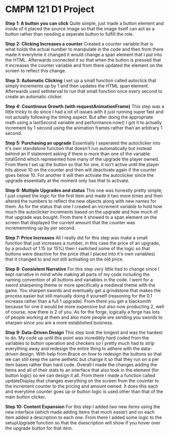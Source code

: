 # CMPM 121 D1 Project

**Step 1: A button you can click**
Quite simple, just made a button element and inside of it placed the source image so that the image itself can act as a button rather than needing a seperate button to fulfill the role.

**Step 2: Clicking Increases a counter**
Created a counter variable that is what holds the actual number to manipulate in the code and then from there made it everytime it changed it would change a span element that I put into the HTML. Afterwards connected it so that when the button is pressed that it increases the counter variable and from there updated the element on the screen to reflect this change.

**Step 3: Automatic Clicking**
I set up a small function called autoclick that simply increments up by 1 and then updates the HTML span element. Afterwards used setInterval to run that small function once every second to create an automatic clicker.

**Step 4: Countinous Growth (with requestAnimationFrame)**
This step was a little tricky to do since I had a lot of issues with it just running super fast and not actually following the timing aspect. But after doing the appropriate math using a lastSecond variable and performance.now() I got it to actually increment by 1 second using the animation frames rather than an arbitrary 1 second.

**Step 5: Purchasing an upgrade**
Essentially I seperated the autoclicker into it's own standalone function that doesn't run automatically but instead behind an if statement asking if there is more than one of the variable totalGrind which represented how many of the upgrade the player owned. From there I set up the button so that for one, it isn't active until the player hits above 10 on the counter and then will deactivate again if the counter goes below 10. For another it will then activate the autoclicker since the upgrade essentially at the moment only has that to activate.

**Step 6: Multiple Upgrades and status**
This one was honestly pretty simple, I just copied the logic for the first item and made it two more times and then altered the numbers to reflect the new objects along with new names for them. As for the status that one I created an increment variable to hold how much the autoclicker increments based on the upgrade and how much of that upgrade was bought. From there it showed to a span element on the screen that displayed the current amount that the counter was incrememnting up by per second.

**Step 7: Price Increases**
All I really did for this step was make a small function that just increases a number, in this case the price of an upgrade, by a product of 1.15 (or 15%) then I switched some of the logic so that buttons were deactive for the price (that I placed into it's own variables) that it changed to and not still activating on the old price.

**Step 8: Consistent Narrative**
For this step very little had to change since I kept narrative in mind while making all parts of my code including the naming convention of all buttons and variables in the code. I went for a sword sharpening theme or more specifically a medieval theme with the game. You sharpen swords and eventually get a grindstone that makes the process easier but still manually doing it yourself (reasoning for the 0.1 increase rather than a full 1 upgrade). From there you get a blacksmith because for one it would be more expensive but also now producting 2, well of course, now there is 2 of you. As for the forge, logically a forge has lots of people working at them and also more people are sending you swords to sharpen since you are a more established buisness.

**Step 9: Data-Driven Design**
This step took the longest and was the hardest to do. My code up until this point was incredibly hard coded from the variables to button operation and checkers so I pretty much had to strip everything away and redesign the entire thing to adhere with the data-driven design. With help from Brace on how to redesign the buttons so that we can still keep the same aethetic but change it so that they run on a per item bases rather than hard code. Overall I made the changes adding the items and all of their stats to an interface that also took in the element (for button logic) so we can design it all. From there I made a function called updateDisplay that changes everything on the screen from the couinter to the increment counter to the pricing and amount owned. It does this each and everytime counter goes up or button logic is used other than that of the main button clicker.

**Step 10: Content Expansion**
For this step I added two new items using the new interface (which made adding items that much easier) and on each item added a description to each one. From there I added some logic to the setupUpgrade function so that the dsescription will show if you hover over the upgrade button for that item.
